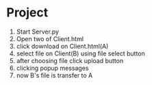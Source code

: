 # Project

1. Start Server.py
2. Open two of Client.html
3. click download on Client.html(A)
4. select file on Client(B) using file select button
5. after choosing file click upload button
6. clicking popup messages
7. now B's file is transfer to A
